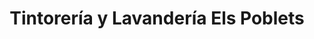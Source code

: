 ---
title: "Tintorería y Lavandería Els Poblets"
url: /els-poblets/tintoreria-y-lavanderia-els-poblets/
shop: lavandería
---